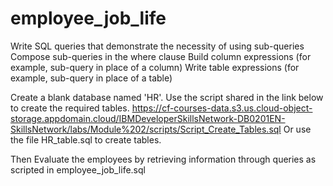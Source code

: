 # employee_job_life

Write SQL queries that demonstrate the necessity of using sub-queries
Compose sub-queries in the where clause
Build column expressions (for example, sub-query in place of a column)
Write table expressions (for example, sub-query in place of a table)

Create a blank database named 'HR'. Use the script shared in the link below to create the required tables.
https://cf-courses-data.s3.us.cloud-object-storage.appdomain.cloud/IBMDeveloperSkillsNetwork-DB0201EN-SkillsNetwork/labs/Module%202/scripts/Script_Create_Tables.sql
Or use the file HR_table.sql to create tables.

Then Evaluate the employees by retrieving information through queries as scripted in 
employee_job_life.sql
